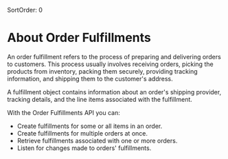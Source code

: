 SortOrder: 0
# About Order Fulfillments

An order fulfillment refers to the process of preparing and delivering orders to customers. This process usually involves receiving orders, picking the products from inventory, packing them securely, providing tracking information, and shipping them to the customer's address.

A fulfillment object contains information about an order's shipping provider, tracking details, and the line items associated with the fulfillment.

With the Order Fulfillments API you can:

* Create fulfillments for some or all items in an order.
* Create fulfillments for multiple orders at once.
* Retrieve fulfillments associated with one or more orders.
* Listen for changes made to orders' fulfillments.